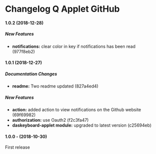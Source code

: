 # Changelog Q Applet GitHub

#### 1.0.2 (2018-12-28)

##### New Features

* **notifications:**  clear color in key if notifications has been read (977f8eb2)



#### 1.0.1 (2018-12-27)


##### Documentation Changes

* **readme:**  Two readme updated (827a4ed4)

##### New Features

* **action:**  added action to view notifications on the Github website (69f69982)
* **authorization:**  use Oauth2 (f2c3fa47)
* **daskeyboard-applet module:**  upgraded to latest version (c25694eb)

####  1.0.0 - (2018-10-30)

First release
